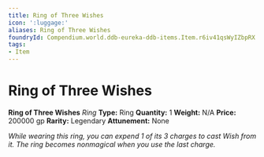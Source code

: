 ```yaml
---
title: Ring of Three Wishes
icon: ':luggage:'
aliases: Ring of Three Wishes
foundryId: Compendium.world.ddb-eureka-ddb-items.Item.r6iv41qsWyIZbpRX
tags:
- Item
---
```


# Ring of Three Wishes

**Ring of Three Wishes**
_Ring_
**Type:** Ring
**Quantity:** 1
**Weight:** N/A
**Price:** 200000 gp
**Rarity:** Legendary
**Attunement:** None

*While wearing this ring, you can expend 1 of its 3 charges to cast Wish from it. The ring becomes nonmagical when you use the last charge.*